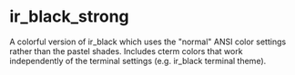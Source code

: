 ir_black_strong
=========

A colorful version of ir_black which uses the "normal" ANSI color settings rather than the pastel shades.
Includes cterm colors that work independently of the terminal settings (e.g. ir_black terminal theme).
